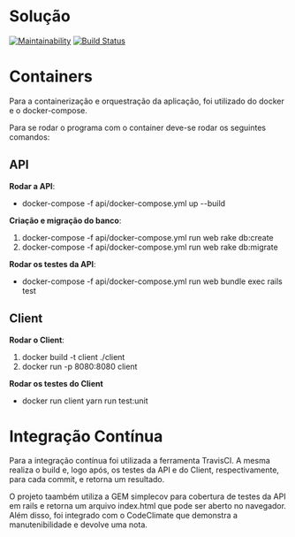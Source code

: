 # Solução
[![Maintainability](https://api.codeclimate.com/v1/badges/e4c4db3b084b9e2d72c4/maintainability)](https://codeclimate.com/github/MatheusBlanco/Trabalho-Individual-2020-1/maintainability)
[![Build Status](https://travis-ci.com/MatheusBlanco/Trabalho-Individual-2020-1.svg?branch=master)](https://travis-ci.com/MatheusBlanco/Trabalho-Individual-2020-1)

# Containers

Para a containerização e orquestração da aplicação, foi utilizado do docker e o docker-compose.

Para se rodar o programa com o container deve-se rodar os seguintes comandos:

## API
**Rodar a API**:
- docker-compose -f api/docker-compose.yml up --build

**Criação e migração do banco**:
1. docker-compose -f api/docker-compose.yml run web rake db:create
2. docker-compose -f api/docker-compose.yml run web rake db:migrate

**Rodar os testes da API**:
- docker-compose -f api/docker-compose.yml run web bundle exec rails test

## Client
**Rodar o Client**:
1. docker build -t client ./client
2. docker run -p 8080:8080 client

**Rodar os testes do Client**
- docker run client yarn run test:unit

# Integração Contínua
Para a integração contínua foi utilizada a ferramenta TravisCI. A mesma realiza o build e, logo após, os testes da API e do Client, respectivamente, para cada commit, e retorna um resultado.

O projeto taambém utiliza a GEM simplecov para cobertura de testes da API em rails e retorna um arquivo index.html que pode ser aberto no navegador. Além disso, foi integrado com o CodeClimate que demonstra a manutenibilidade e devolve uma nota.